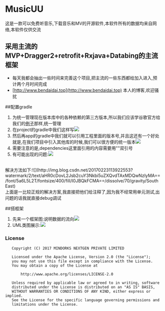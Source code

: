 # MusicUU
这是一款可以免费听音乐,下载音乐和MV的开源软件,本软件所有的数据均来自网络,本软件仅供交流

## 采用主流的MVP+Dragger2+retrofit+Rxjava+Databing的主流框架
- 每天我都会抽出一些时间来完善这个项目,把主流的一些东西都给加入进入,预计两个月时间完成
- [http://www.bendaidai.top](http://www.bendaidai.top)  本人的博客,欢迎骚扰

##配置gradle
1. 为统一管理现在版本库中的各种依赖的第三方版本,所以我们应该学谷歌官方给我们的[例子](https://github.com/googlesamples/android-architecture)那样,统一管理
2. 在project的gradle中我们这样写![](http://img.blog.csdn.net/20170222110057058?watermark/2/text/aHR0cDovL2Jsb2cuY3Nkbi5uZXQvdTAxMDQwNzIyMA==/font/5a6L5L2T/fontsize/400/fill/I0JBQkFCMA==/dissolve/70/gravity/SouthEast)
3. 然后再app的gradle中我们就可以引用工程里面的版本号,并且这还有一个好处就是,在我们项目中引入其他库的时候,我们可以很方便的统一版本![](http://img.blog.csdn.net/20170222110209989?watermark/2/text/aHR0cDovL2Jsb2cuY3Nkbi5uZXQvdTAxMDQwNzIyMA==/font/5a6L5L2T/fontsize/400/fill/I0JBQkFCMA==/dissolve/70/gravity/SouthEast)
4. 需要注意的是,dependencies这里面引用的内容需要用""双引号
5. 有可能出现的问题:![](http://img.blog.csdn.net/20170223113225950?watermark/2/text/aHR0cDovL2Jsb2cuY3Nkbi5uZXQvdTAxMDQwNzIyMA==/font/5a6L5L2T/fontsize/400/fill/I0JBQkFCMA==/dissolve/70/gravity/SouthEast)
</br>
	解决方法如下:![](http://img.blog.csdn.net/20170223113922553?watermark/2/text/aHR0cDovL2Jsb2cuY3Nkbi5uZXQvdTAxMDQwNzIyMA==/font/5a6L5L2T/fontsize/400/fill/I0JBQkFCMA==/dissolve/70/gravity/SouthEast)
</br>
	上面是一比较正规的解决方案,我直接把他们给注释了,因为我不经常用单元测试,出问题的话我就直接debug调试


##搭框架
1. 先来一个框架图:说明数据的流向![](http://img.blog.csdn.net/20170224101642925?watermark/2/text/aHR0cDovL2Jsb2cuY3Nkbi5uZXQvdTAxMDQwNzIyMA==/font/5a6L5L2T/fontsize/400/fill/I0JBQkFCMA==/dissolve/70/gravity/SouthEast)
2. UML类图展示:![](http://img.blog.csdn.net/20170224141003201?watermark/2/text/aHR0cDovL2Jsb2cuY3Nkbi5uZXQvdTAxMDQwNzIyMA==/font/5a6L5L2T/fontsize/400/fill/I0JBQkFCMA==/dissolve/70/gravity/SouthEast)

### License
```
   Copyright (C) 2017 MINDORKS NEXTGEN PRIVATE LIMITED

   Licensed under the Apache License, Version 2.0 (the "License");
   you may not use this file except in compliance with the License.
   You may obtain a copy of the License at

       http://www.apache.org/licenses/LICENSE-2.0

   Unless required by applicable law or agreed to in writing, software
   distributed under the License is distributed on an "AS IS" BASIS,
   WITHOUT WARRANTIES OR CONDITIONS OF ANY KIND, either express or implied.
   See the License for the specific language governing permissions and
   limitations under the License.
```
